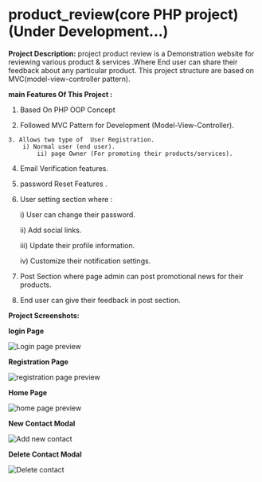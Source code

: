# product_review(core PHP project) (Under Development...)

**Project  Description:**
project product review is a  Demonstration website for reviewing various product & services .Where End user can share their feedback about any particular product. This project structure  are based on MVC(model-view-controller pattern). 

**main Features Of This Project :**

   1. Based On PHP OOP Concept
   
   2. Followed MVC Pattern for Development (Model-View-Controller).

    3. Allows two type of  User Registration.
    	i) Normal user (end user).
            ii) page Owner (For promoting their products/services).
   
   4. Email Verification features.
   5. password Reset Features .
   6. User setting section where :
  
   		i) User can change their password.
	
		ii) Add social links.
	
		iii) Update their profile information.
	
		iv) Customize their notification settings.

   7. Post Section where page admin can post promotional news for their products.
   8. End user can give their feedback in post section.

**Project Screenshots:**

**login Page**


![Login page preview](/Oop_Contact_Store/images/login_page.png)


**Registration Page**


![registration page preview](/Oop_Contact_Store/images/registration_page.png)

**Home Page**


![home page preview](/Oop_Contact_Store/images/homepage.png)

**New Contact Modal**

![Add new contact](/Oop_Contact_Store/images/new_contact.png)


**Delete Contact Modal**

![Delete contact](/Oop_Contact_Store/images/delete_contact.png)


